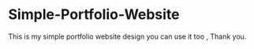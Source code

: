 # Simple-Portfolio-Website
This is my simple portfolio website design you can use it too , Thank you.
